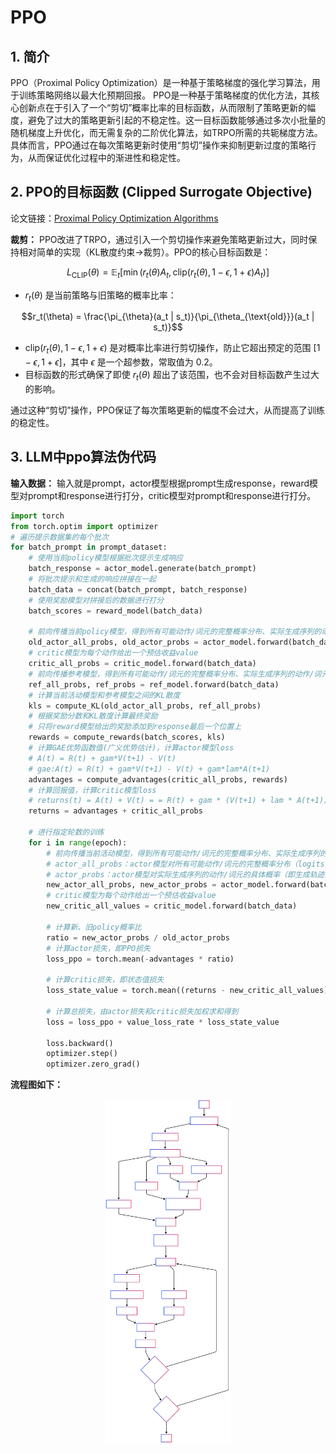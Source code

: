 # PPO
## 1. 简介
PPO（Proximal Policy Optimization）是一种基于策略梯度的强化学习算法，用于训练策略网络以最大化预期回报。
PPO是一种基于策略梯度的优化方法，其核心创新点在于引入了一个“剪切”概率比率的目标函数，从而限制了策略更新的幅度，避免了过大的策略更新引起的不稳定性。这一目标函数能够通过多次小批量的随机梯度上升优化，而无需复杂的二阶优化算法，如TRPO所需的共轭梯度方法。具体而言，PPO通过在每次策略更新时使用“剪切”操作来抑制更新过度的策略行为，从而保证优化过程中的渐进性和稳定性。

## 2. PPO的目标函数 (Clipped Surrogate Objective)
论文链接：[Proximal Policy Optimization Algorithms](https://arxiv.org/abs/1707.06347)

**裁剪：**
PPO改进了TRPO，通过引入一个剪切操作来避免策略更新过大，同时保持相对简单的实现（KL散度约束->裁剪）。PPO的核心目标函数是：

$$L_{\text{CLIP}}(\theta) = \mathbb{E}_{t} \left[ \min \left( r_t(\theta) A_t, \text{clip} \left( r_t(\theta), 1 - \epsilon, 1 + \epsilon \right) A_t \right) \right]$$

* $r_t(\theta)$ 是当前策略与旧策略的概率比率：

$$r_t(\theta) = \frac{\pi_{\theta}(a_t | s_t)}{\pi_{\theta_{\text{old}}}(a_t | s_t)}$$

* $\text{clip}(r_t(\theta), 1 - \epsilon, 1 + \epsilon)$ 是对概率比率进行剪切操作，防止它超出预定的范围 $[1 - \epsilon, 1 + \epsilon]$，其中 $\epsilon$ 是一个超参数，常取值为 0.2。
* 目标函数的形式确保了即使 $r_t(\theta)$ 超出了该范围，也不会对目标函数产生过大的影响。

通过这种“剪切”操作，PPO保证了每次策略更新的幅度不会过大，从而提高了训练的稳定性。

## 3. LLM中ppo算法伪代码
**输入数据：** 输入就是prompt，actor模型根据prompt生成response，reward模型对prompt和response进行打分，critic模型对prompt和response进行打分。
```python
import torch
from torch.optim import optimizer
# 遍历提示数据集的每个批次
for batch_prompt in prompt_dataset:
    # 使用当前policy模型根据批次提示生成响应
    batch_response = actor_model.generate(batch_prompt)
    # 将批次提示和生成的响应拼接在一起
    batch_data = concat(batch_prompt, batch_response)
    # 使用奖励模型对拼接后的数据进行打分
    batch_scores = reward_model(batch_data)

    # 前向传播当前policy模型，得到所有可能动作/词元的完整概率分布、实际生成序列的动作/词元的具体概率
    old_actor_all_probs, old_actor_probs = actor_model.forward(batch_data)
    # critic模型为每个动作给出一个预估收益value
    critic_all_probs = critic_model.forward(batch_data)
    # 前向传播参考模型，得到所有可能动作/词元的完整概率分布、实际生成序列的动作/词元的具体概率
    ref_all_probs, ref_probs = ref_model.forward(batch_data)
    # 计算当前活动模型和参考模型之间的KL散度
    kls = compute_KL(old_actor_all_probs, ref_all_probs)
    # 根据奖励分数和KL散度计算最终奖励
    # 只将reward模型给出的奖励添加到response最后一个位置上
    rewards = compute_rewards(batch_scores, kls)
    # 计算GAE优势函数值(广义优势估计)，计算actor模型loss
    # A(t) = R(t) + gam*V(t+1) - V(t)
    # gae:A(t) = R(t) + gam*V(t+1) - V(t) + gam*lam*A(t+1)
    advantages = compute_advantages(critic_all_probs, rewards)
    # 计算回报值，计算critic模型loss
    # returns(t) = A(t) + V(t) = = R(t) + gam * (V(t+1) + lam * A(t+1))
    returns = advantages + critic_all_probs

    # 进行指定轮数的训练
    for i in range(epoch):
        # 前向传播当前活动模型，得到所有可能动作/词元的完整概率分布、实际生成序列的动作/词元的具体概率和所有值
        # actor_all_probs：actor模型对所有可能动作/词元的完整概率分布（logits或log probabilities）
        # actor_probs：actor模型对实际生成序列的动作/词元的具体概率（即生成轨迹的概率）
        new_actor_all_probs, new_actor_probs = actor_model.forward(batch_data)
        # critic模型为每个动作给出一个预估收益value
        new_critic_all_values = critic_model.forward(batch_data)

        # 计算新、旧policy概率比
        ratio = new_actor_probs / old_actor_probs
        # 计算actor损失，即PPO损失
        loss_ppo = torch.mean(-advantages * ratio)

        # 计算critic损失，即状态值损失
        loss_state_value = torch.mean((returns - new_critic_all_values)**2)

        # 计算总损失，由actor损失和critic损失加权求和得到
        loss = loss_ppo + value_loss_rate * loss_state_value

        loss.backward()
        optimizer.step()
        optimizer.zero_grad()
```
**流程图如下：**
<p style="text-align: center;">
  <img src="img/ppo2.svg" alt="PPO流程图" style="width: 40%;">
</p>
